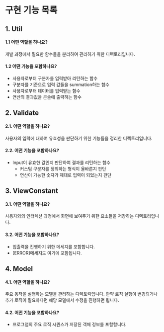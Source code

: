 # 구현 기능 목록

## 1. Util

#### 1.1 어떤 역할을 하나요?

개발 과정에서 필요한 함수들을 분리하여 관리하기 위한 디렉토리입니다.

#### 1.2 어떤 기능을 포함하나요?

- 사용자로부터 구분자를 입력받아 리턴하는 함수
- 구분자를 기준으로 입력 값들을 summation하는 함수
- 사용자로부터 데이터를 입력받는 함수
- 연산의 결과값을 콘솔에 출력하는 함수

## 2. Validate

#### 2.1. 어떤 역할을 하나요?

사용자의 입력에 대하여 유효성을 판단하기 위한 기능들을 정리한 디렉토리입니다.

#### 2.2. 어떤 기능을 포함하나요?

- Input이 유효한 값인지 판단하여 결과를 리턴하는 함수
  - 커스텀 구분자를 정의하는 형식이 올바른지 판단
  - 연산이 가능한 숫자가 제대로 입력이 되었는지 판단

## 3. ViewConstant

#### 3.1. 어떤 역할을 하나요?

사용자와의 인터렉션 과정에서 화면에 보여주기 위한 요소들을 저장하는 디렉토리입니다.

#### 3.2. 어떤 기능을 포함하나요?

- 입출력을 진행하기 위한 메세지를 포함합니다.
- \[ERROR\]메세지도 여기에 포함됩니다.

## 4. Model

#### 4.1. 어떤 역할을 하나요?

주요 동작을 실행하는 모델을 관리하는 디렉토릭입니다.
만약 로직 실행이 변경되거나 추가 로직이 필요하다면 해당 모델에서 수정을 진행하면 됩니다.

#### 4.2. 어떤 기능을 포함하나요?

- 프로그램의 주요 로직 시퀀스가 저장된 객체 정보를 포함합니다.
